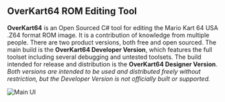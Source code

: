 ## OverKart64 ROM Editing Tool

**OverKart64** is an Open Sourced C# tool for editing the Mario Kart 64 USA .Z64 format ROM image. It is a contribution of knowledge from multiple people. There are two product versions, both free and open sourced. The main build is the **OverKart64 Developer Version**, which features the full toolset including several debugging and untested toolsets. The build intended for release and distribution is the **OverKart64 Designer Version**. *Both versions are intended to be used and distributed freely without restriction, but the Developer Version is not officially built or supported.*

![Main UI](https://www.mediafire.com/convkey/5da6/1k5745y6adxxcah6g.jpg)
